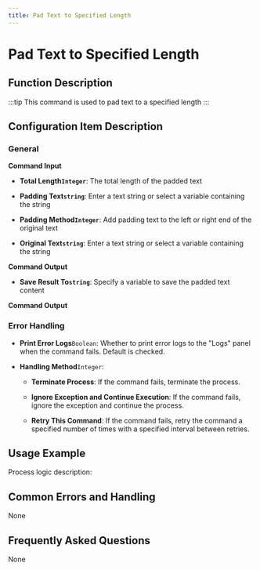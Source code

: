 ```yaml
---
title: Pad Text to Specified Length
---
```


# Pad Text to Specified Length

## Function Description

:::tip 
This command is used to pad text to a specified length
:::

## Configuration Item Description

### General

**Command Input**

- **Total Length`Integer`**: The total length of the padded text

- **Padding Text`string`**: Enter a text string or select a variable containing the string

- **Padding Method`Integer`**: Add padding text to the left or right end of the original text

- **Original Text`string`**: Enter a text string or select a variable containing the string


**Command Output**

- **Save Result To`string`**: Specify a variable to save the padded text content


**Command Output**

### Error Handling

- **Print Error Logs**`Boolean`: Whether to print error logs to the "Logs" panel when the command fails. Default is checked. 

- **Handling Method**`Integer`:

    - **Terminate Process**: If the command fails, terminate the process.

    - **Ignore Exception and Continue Execution**: If the command fails, ignore the exception and continue the process.

    - **Retry This Command**: If the command fails, retry the command a specified number of times with a specified interval between retries.

## Usage Example

Process logic description:

## Common Errors and Handling

None

## Frequently Asked Questions

None


